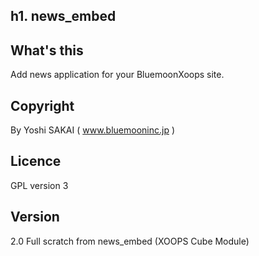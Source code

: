 h1. news_embed
----------

What's this
-----------

Add news application for your BluemoonXoops site.

Copyright
---------
By Yoshi SAKAI ( www.bluemooninc.jp )

Licence
-------
GPL version 3

Version
-------
2.0 Full scratch from news_embed (XOOPS Cube Module)
